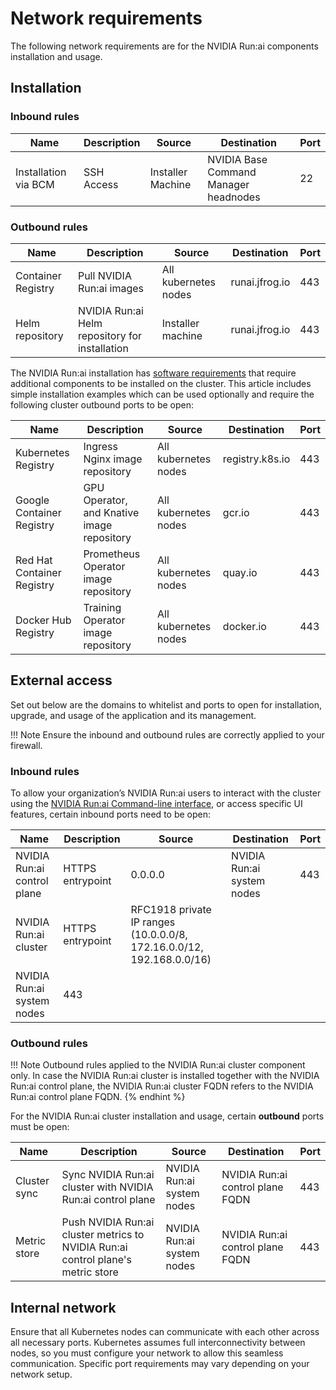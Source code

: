 # Network requirements

The following network requirements are for the NVIDIA Run:ai components installation and usage.

## Installation

### Inbound rules

| Name                        | Description      | Source  | Destination                | Port |
| --------------------------- | ---------------- | ------- | -------------------------- | ---- |
| Installation via BCM    | SSH Access | Installer Machine | NVIDIA Base Command Manager headnodes | 22  |

### Outbound rules
| Name                        | Description      | Source  | Destination                | Port |
| --------------------------- | ---------------- | ------- | -------------------------- | ---- |
| Container Registry | Pull NVIDIA Run:ai images                                                        | All kubernetes nodes       | runai.jfrog.io                   | 443  |
| Helm repository    | NVIDIA Run:ai Helm repository for installation                                   | Installer machine          | runai.jfrog.io                   | 443  |

The NVIDIA Run:ai installation has [software requirements](system-requirements.md) that require additional components to be installed on the cluster. This article includes simple installation examples which can be used optionally and require the following cluster outbound ports to be open:

| Name                       | Description                                | Source               | Destination     | Port |
| -------------------------- | ------------------------------------------ | -------------------- | --------------- | ---- |
| Kubernetes Registry        | Ingress Nginx image repository             | All kubernetes nodes | registry.k8s.io | 443  |
| Google Container Registry  | GPU Operator, and Knative image repository | All kubernetes nodes | gcr.io          | 443  |
| Red Hat Container Registry | Prometheus Operator image repository       | All kubernetes nodes | quay.io         | 443  |
| Docker Hub Registry        | Training Operator image repository         | All kubernetes nodes | docker.io       | 443  |



## External access

Set out below are the domains to whitelist and ports to open for installation, upgrade, and usage of the application and its management.


!!! Note
    Ensure the inbound and outbound rules are correctly applied to your firewall.

### Inbound rules

To allow your organization’s NVIDIA Run:ai users to interact with the cluster using the [NVIDIA Run:ai Command-line interface](../../reference/cli/runai/), or access specific UI features, certain inbound ports need to be open:

| Name                        | Description      | Source  | Destination                | Port |
| --------------------------- | ---------------- | ------- | -------------------------- | ---- |
| NVIDIA Run:ai control plane | HTTPS entrypoint | 0.0.0.0 | NVIDIA Run:ai system nodes | 443  |
| NVIDIA Run:ai cluster       | HTTPS entrypoint | RFC1918 private IP ranges (10.0.0.0/8, 172.16.0.0/12, 192.168.0.0/16)
 | NVIDIA Run:ai system nodes | 443  |


### Outbound rules

!!! Note
    Outbound rules applied to the NVIDIA Run:ai cluster component only. In case the NVIDIA Run:ai cluster is installed together with the NVIDIA Run:ai control plane, the NVIDIA Run:ai cluster FQDN refers to the NVIDIA Run:ai control plane FQDN.
    {% endhint %}

For the NVIDIA Run:ai cluster installation and usage, certain **outbound** ports must be open:

| Name               | Description                                                                      | Source                     | Destination                      | Port |
| ------------------ | -------------------------------------------------------------------------------- | -------------------------- | -------------------------------- | ---- |
| Cluster sync       | Sync NVIDIA Run:ai cluster with NVIDIA Run:ai control plane                      | NVIDIA Run:ai system nodes | NVIDIA Run:ai control plane FQDN | 443  |
| Metric store       | Push NVIDIA Run:ai cluster metrics to NVIDIA Run:ai control plane's metric store | NVIDIA Run:ai system nodes | NVIDIA Run:ai control plane FQDN | 443  |

## Internal network

Ensure that all Kubernetes nodes can communicate with each other across all necessary ports. Kubernetes assumes full interconnectivity between nodes, so you must configure your network to allow this seamless communication. Specific port requirements may vary depending on your network setup.